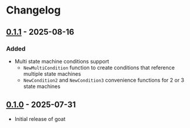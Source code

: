 # Changelog

## [0.1.1](https://github.com/goatx/goat/releases/tag/v0.1.1) - 2025-08-16

### Added
- Multi state machine conditions support
  - `NewMultiCondition` function to create conditions that reference multiple state machines
  - `NewCondition2` and `NewCondition3` convenience functions for 2 or 3 state machines

## [0.1.0](https://github.com/goatx/goat/releases/tag/v0.1.0) - 2025-07-31

- Initial release of goat
